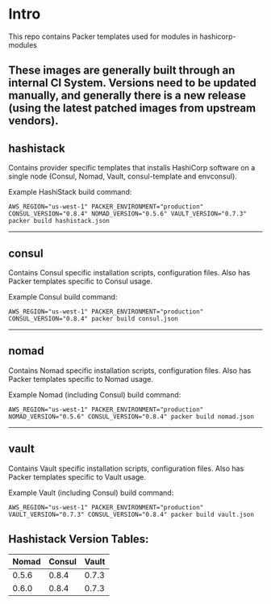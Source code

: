 # Intro
This repo contains Packer templates used for modules in hashicorp-modules

These images are generally built through an internal CI System. Versions need to be updated manually, and generally there is a new release (using the latest patched images from upstream vendors).
---

## hashistack  
Contains provider specific templates that installs HashiCorp software on a single node (Consul, Nomad, Vault, consul-template and envconsul).

Example HashiStack build command:

```
AWS_REGION="us-west-1" PACKER_ENVIRONMENT="production" CONSUL_VERSION="0.8.4" NOMAD_VERSION="0.5.6" VAULT_VERSION="0.7.3" packer build hashistack.json
```

---

## consul
Contains Consul specific installation scripts, configuration files.  Also has Packer templates specific to Consul usage.

Example Consul build command:

```
AWS_REGION="us-west-1" PACKER_ENVIRONMENT="production" CONSUL_VERSION="0.8.4" packer build consul.json
```

---

## nomad  
Contains Nomad specific installation scripts, configuration files.  Also has Packer templates specific to Nomad usage.


Example Nomad (including Consul) build command:

```
AWS_REGION="us-west-1" PACKER_ENVIRONMENT="production" NOMAD_VERSION="0.5.6" CONSUL_VERSION="0.8.4" packer build nomad.json
```

---

## vault    
Contains Vault specific installation scripts, configuration files.  Also has Packer templates specific to Vault usage.

Example Vault (including Consul) build command:

```
AWS_REGION="us-west-1" PACKER_ENVIRONMENT="production" VAULT_VERSION="0.7.3" CONSUL_VERSION="0.8.4" packer build vault.json
```

## Hashistack Version Tables:

| Nomad | Consul | Vault | 
|-------|--------|-------|
| 0.5.6 | 0.8.4  | 0.7.3 |
| 0.6.0 | 0.8.4  | 0.7.3 |
